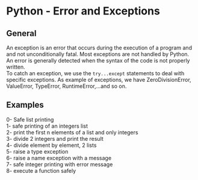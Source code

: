 <h1>Python - Error and Exceptions</h1>
<h2>General</h2>
An exception is an error that occurs during the execution of a program and and not unconditionally fatal. Most exceptions are not handled by Python.</br>
An error is generally detected when the syntax of the code is not properly written.</br>
To catch an exception, we use the <code>try...except</code> statements to deal with specific exceptions. As example of exceptions, we have ZeroDivisionError, ValueError, TypeError, RuntimeError,...and so on.</br>
<h2>Examples</h2>
0- Safe list printing</br>
1- safe printing of an integers list</br>
2- print the first n elements of a list and only integers</br>
3- divide 2 integers and print the result</br>
4- divide element by element, 2 lists</br>
5- raise a type exception</br>
6- raise a name exception with a message</br>
7- safe integer printing with error message</br>
8- execute a function safely</br>
